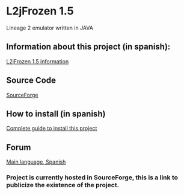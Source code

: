 # L2jFrozen 1.5
Lineage 2 emulator written in JAVA

## Information about this project (in spanish):
[L2jFrozen 1.5 information](https://l2devsadmins.net/reynaldev/index.php?topic=186.0)


## Source Code
[SourceForge](https://sourceforge.net/p/l2jfrozen/code/commit_browser)


## How to install (in spanish)
[Complete guide to install this project](https://l2devsadmins.net/reynaldev/index.php?topic=187.msg191#msg191)

## Forum
[Main language, Spanish](https://l2devsadmins.net/reynaldev/)

### Project is currently hosted in SourceForge, this is a link to publicize the existence of the project.
